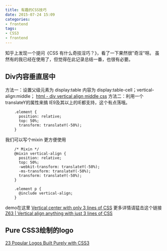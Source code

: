 ```yaml
---
title: 有趣的CSS技巧
date: 2015-07-24 15:09
categories:
- frontend
tags:
- CSS3
- frontend
---
```


知乎上发现一个提问《CSS 有什么奇技淫巧？》，看了一下果然很"奇淫"呀。
虽然有的我已经在使用了，但觉得在此记录总结一番，也很有必要。
## Div内容垂直居中
方法一：设置父级元素为 display:table 内容为 display:table-cell；vertical-align:middle； [html - div vertical align middle css](http://stackoverflow.com/questions/18649106/div-vertical-align-middle-css)
方法二：利用一个translateY的属性来搞 IE9及其以上的IE都支持，这个有点荡哦。

        .element {
          position: relative;
          top: 50%;
          transform: translateY(-50%);
        }

我们可以写个mixin 更方便使用

        /* Mixin */
        @mixin vertical-align {
          position: relative;
          top: 50%;
          -webkit-transform: translateY(-50%);
          -ms-transform: translateY(-50%);
          transform: translateY(-50%);
        }

        .element p {
          @include vertical-align;
        }

demo在这里 [Vertical center with only 3 lines of CSS](http://codepen.io/sebastianekstrom/pen/kzEhe)
更多详情请猛击这个链接 [Z63 | Vertical align anything with just 3 lines of CSS](http://zerosixthree.se/vertical-align-anything-with-just-3-lines-of-css/)

## Pure CSS3绘制的logo
[23 Popular Logos Built Purely with CSS3](http://favbulous.com/post/1048/23-popular-logos-built-purely-with-css3)
